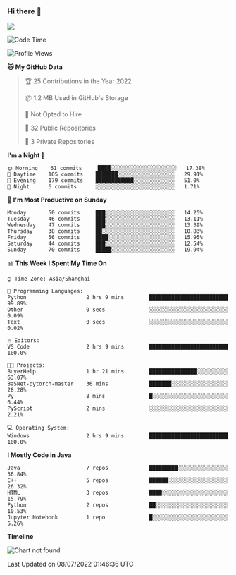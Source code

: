 ### Hi there 👋

<!--
**zhou-ning/zhou-ning** is a ✨ _special_ ✨ repository because its `README.md` (this file) appears on your GitHub profile.

Here are some ideas to get you started:

- 🔭 I’m currently working on ...
- 🌱 I’m currently learning ...
- 👯 I’m looking to collaborate on ...
- 🤔 I’m looking for help with ...
- 💬 Ask me about ...
- 📫 How to reach me: ...
- 😄 Pronouns: ...
- ⚡ Fun fact: ...
-->
![](https://github-readme-stats.vercel.app/api?username=zhou-ning)

<!--START_SECTION:waka-->
![Code Time](http://img.shields.io/badge/Code%20Time-0%20secs-blue)

![Profile Views](http://img.shields.io/badge/Profile%20Views-1-blue)

**🐱 My GitHub Data** 

> 🏆 25 Contributions in the Year 2022
 > 
> 📦 1.2 MB Used in GitHub's Storage 
 > 
> 🚫 Not Opted to Hire
 > 
> 📜 32 Public Repositories 
 > 
> 🔑 3 Private Repositories  
 > 
**I'm a Night 🦉** 

```text
🌞 Morning    61 commits     ████░░░░░░░░░░░░░░░░░░░░░   17.38% 
🌆 Daytime    105 commits    ███████░░░░░░░░░░░░░░░░░░   29.91% 
🌃 Evening    179 commits    ████████████░░░░░░░░░░░░░   51.0% 
🌙 Night      6 commits      ░░░░░░░░░░░░░░░░░░░░░░░░░   1.71%

```
📅 **I'm Most Productive on Sunday** 

```text
Monday       50 commits     ███░░░░░░░░░░░░░░░░░░░░░░   14.25% 
Tuesday      46 commits     ███░░░░░░░░░░░░░░░░░░░░░░   13.11% 
Wednesday    47 commits     ███░░░░░░░░░░░░░░░░░░░░░░   13.39% 
Thursday     38 commits     ██░░░░░░░░░░░░░░░░░░░░░░░   10.83% 
Friday       56 commits     ████░░░░░░░░░░░░░░░░░░░░░   15.95% 
Saturday     44 commits     ███░░░░░░░░░░░░░░░░░░░░░░   12.54% 
Sunday       70 commits     █████░░░░░░░░░░░░░░░░░░░░   19.94%

```


📊 **This Week I Spent My Time On** 

```text
⌚︎ Time Zone: Asia/Shanghai

💬 Programming Languages: 
Python                   2 hrs 9 mins        █████████████████████████   99.89% 
Other                    0 secs              ░░░░░░░░░░░░░░░░░░░░░░░░░   0.09% 
Text                     0 secs              ░░░░░░░░░░░░░░░░░░░░░░░░░   0.02%

🔥 Editors: 
VS Code                  2 hrs 9 mins        █████████████████████████   100.0%

🐱‍💻 Projects: 
BuyerHelp                1 hr 21 mins        ███████████████░░░░░░░░░░   63.07% 
BaSNet-pytorch-master    36 mins             ███████░░░░░░░░░░░░░░░░░░   28.28% 
Py                       8 mins              █░░░░░░░░░░░░░░░░░░░░░░░░   6.44% 
PyScript                 2 mins              ░░░░░░░░░░░░░░░░░░░░░░░░░   2.21%

💻 Operating System: 
Windows                  2 hrs 9 mins        █████████████████████████   100.0%

```

**I Mostly Code in Java** 

```text
Java                     7 repos             █████████░░░░░░░░░░░░░░░░   36.84% 
C++                      5 repos             ██████░░░░░░░░░░░░░░░░░░░   26.32% 
HTML                     3 repos             ████░░░░░░░░░░░░░░░░░░░░░   15.79% 
Python                   2 repos             ██░░░░░░░░░░░░░░░░░░░░░░░   10.53% 
Jupyter Notebook         1 repo              █░░░░░░░░░░░░░░░░░░░░░░░░   5.26%

```


**Timeline**

![Chart not found](https://raw.githubusercontent.com/zhou-ning/zhou-ning/main/charts/bar_graph.png) 


 Last Updated on 08/07/2022 01:46:36 UTC
<!--END_SECTION:waka-->
